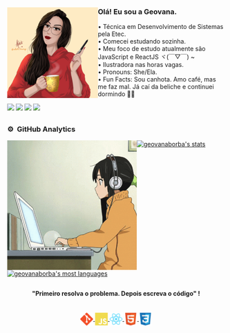 ### Olá! Eu sou a Geovana. <a href="https://www.instagram.com/astarte.drawings" target="_blank"><img align="left" alt="Ge-pic" height="210" src="src/assets/final oculos novo.png"></a>

• Técnica em Desenvolvimento de Sistemas pela Etec.
<br>
• Comecei estudando sozinha.
<br>
• Meu foco de estudo atualmente são JavaScript e ReactJS ヾ(￣▽￣) ~
<br>
• Ilustradora nas horas vagas.
<br>
• Pronouns: She/Ela.
<br>
• Fun Facts: Sou canhota. Amo café, mas me faz mal. Já caí da beliche e continuei dormindo 👌🏼
<div> 
  <a href="https://instagram.com/astarte.drawings" target="_blank"><img src="https://img.shields.io/badge/-Instagram-%23E4405F?style=for-the-badge&logo=instagram&logoColor=white"></a>
  <a href="https://www.linkedin.com/in/geovanaborba/" target="_blank"><img src="https://img.shields.io/badge/-LinkedIn-%230077B5?style=for-the-badge&logo=linkedin&logoColor=white"></a> 
  <a href="https://open.spotify.com/user/xgihx_?si=9792d23f028648d1" target="_blank"><img src="https://img.shields.io/badge/Spotify-1ED760?&style=for-the-badge&logo=spotify&logoColor=white"></a>
  <a href="https://steamcommunity.com/id/astarte19/" target="_blank"><img src="https://img.shields.io/badge/Steam-000000?style=for-the-badge&logo=steam&logoColor=white"></a>
</div>

  ##
    
### ⚙️ &nbsp;GitHub Analytics

<a href="https://github.com/geovanaborba">
<img align="left" alt="gif-mio" height="300" src="src/assets/gif-mio.gif">

<img width="420em" src="https://github-readme-stats.vercel.app/api?username=geovanaborba&show_icons=true&theme=dracula" alt="geovanaborba's stats"/>
<img width="420em" src="https://github-readme-stats.vercel.app/api/top-langs/?username=geovanaborba&layout=compact&theme=dracula" alt="geovanaborba's most languages"/>
</a>

  
  ##
 <div align="center">  
  
#### "Primeiro resolva o problema. Depois escreva o código" !
  <a href="https://github.com/geovanaborba">
  <div style="display: inline_block">
  <br>
  <img align="center" alt="Ge-Js" height="30" width="30" src="https://github.com/devicons/devicon/blob/master/icons/git/git-original.svg">  
  <img align="center" alt="Ge-Js" height="30" width="30" src="https://raw.githubusercontent.com/devicons/devicon/master/icons/javascript/javascript-plain.svg">
  <img align="center" alt="Ge-React" height="30" width="30" src="https://raw.githubusercontent.com/devicons/devicon/master/icons/react/react-original.svg">
  <img align="center" alt="Ge-HTML" height="30" width="30" src="https://raw.githubusercontent.com/devicons/devicon/master/icons/html5/html5-original.svg">
  <img align="center" alt="Ge-CSS" height="30" width="30" src="https://raw.githubusercontent.com/devicons/devicon/master/icons/css3/css3-original.svg">
    </div></a>
  
  <br>
